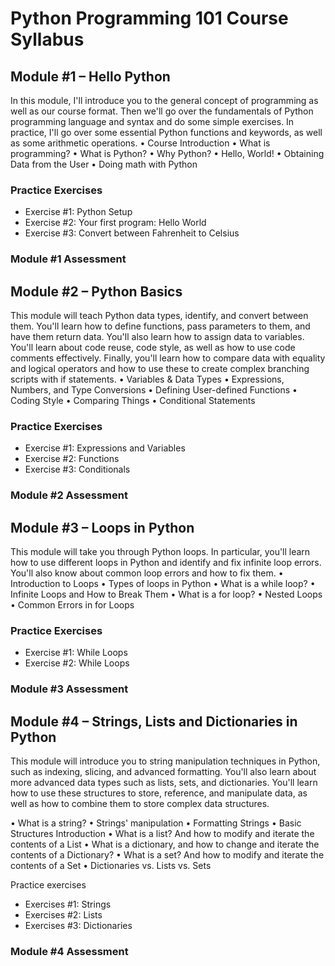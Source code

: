# Python Programming 101 Course Syllabus

## Module #1 – Hello Python
In this module, I'll introduce you to the general concept of programming as well as our course format. Then we'll go over the fundamentals of Python programming language and syntax and do some simple exercises. In practice, I'll go over some essential Python functions and keywords, as well as some arithmetic operations.
•	Course Introduction
•	What is programming?
•	What is Python? 
•	Why Python?
•	Hello, World!
•	Obtaining Data from the User
•	Doing math with Python

### Practice Exercises
- Exercise #1: Python Setup 
- Exercise #2: Your first program: Hello World
- Exercise #3: Convert between Fahrenheit to Celsius

### Module #1 Assessment

## Module #2 – Python Basics 
This module will teach Python data types, identify, and convert between them.  You'll learn how to define functions, pass parameters to them, and have them return data. You'll also learn how to assign data to variables. You'll learn about code reuse, code style, as well as how to use code comments effectively. Finally, you'll learn how to compare data with equality and logical operators and how to use these to create complex branching scripts with if statements.
•	Variables & Data Types
•	Expressions, Numbers, and Type Conversions
•	Defining User-defined Functions
•	Coding Style
•	Comparing Things
•	Conditional Statements 

### Practice Exercises 
- Exercise #1: Expressions and Variables
- Exercise #2: Functions
- Exercise #3: Conditionals

### Module #2 Assessment

## Module #3 – Loops in Python
This module will take you through Python loops. In particular, you'll learn how to use different loops in Python and identify and fix infinite loop errors. You'll also know about common loop errors and how to fix them.
•	Introduction to Loops
•	Types of loops in Python
•	What is a while loop?
•	Infinite Loops and How to Break Them
•	What is a for loop?
•	Nested Loops
•	Common Errors in for Loops

### Practice Exercises
- Exercise #1: While Loops
- Exercise #2: While Loops

### Module #3 Assessment

## Module #4 – Strings, Lists and Dictionaries in Python
This module will introduce you to string manipulation techniques in Python, such as indexing, slicing, and advanced formatting. You'll also learn about more advanced data types such as lists, sets, and dictionaries. You'll learn how to use these structures to store, reference, and manipulate data, as well as how to combine them to store complex data structures.

•	What is a string?
•	Strings' manipulation
•	Formatting Strings
•	Basic Structures Introduction
•	What is a list? And how to modify and iterate the contents of a List
•	What is a dictionary, and how to change and iterate the contents of a Dictionary?
•	What is a set? And how to modify and iterate the contents of a Set
•	Dictionaries vs. Lists vs. Sets

Practice exercises
- Exercises #1: Strings
- Exercises #2: Lists
- Exercises #3: Dictionaries

### Module #4 Assessment
